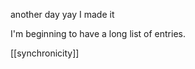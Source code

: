 another day yay I made it

I'm beginning to have a long list of entries. 

[[synchronicity]]







